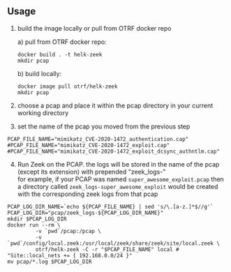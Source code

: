 ## Usage

1) build the image locally or pull from OTRF docker repo

    a) pull from OTRF docker repo: 
    ```shell script
    docker build . -t helk-zeek
    mkdir pcap
    ```
    b) build locally:
    ```shell script
    docker image pull otrf/helk-zeek
    mkdir pcap
    ```
    
    
2) choose a pcap and place it within the pcap directory in your current working directory

3) set the name of the pcap you moved from the previous step
```shell script
PCAP_FILE_NAME="mimikatz_CVE-2020-1472_authentication.cap"
#PCAP_FILE_NAME="mimikatz_CVE-2020-1472_exploit.cap"
#PCAP_FILE_NAME="mimikatz_CVE-2020-1472_exploit_dcsync_authntlm.cap"
````
4) Run Zeek on the PCAP. the logs will be stored in the name of the pcap (except its extension) with prepended "zeek_logs-"  
for example, if your PCAP was named `super_awesome_exploit.pcap` then a directory called `zeek_logs-super_awesome_exploit` would be created with the corresponding zeek logs from that pcap
```shell script
PCAP_LOG_DIR_NAME=`echo ${PCAP_FILE_NAME} | sed 's/\.[a-z.]*$//g'`
PCAP_LOG_DIR="pcap/zeek_logs-${PCAP_LOG_DIR_NAME}"
mkdir $PCAP_LOG_DIR
docker run --rm \
         -v `pwd`/pcap:/pcap \
         -v `pwd`/config/local.zeek:/usr/local/zeek/share/zeek/site/local.zeek \
         otrf/helk-zeek -C -r "$PCAP_FILE_NAME" local # "Site::local_nets += { 192.168.0.0/24 }"
mv pcap/*.log $PCAP_LOG_DIR

```
